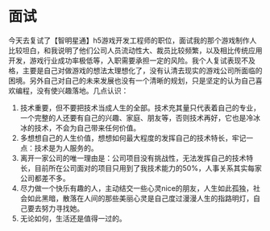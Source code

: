 # 面试

今天去复试了【智明星通】h5游戏开发工程师的职位，面试我的那个游戏制作人比较坦白，和我说明了他们公司人员流动性大、裁员比较频繁，以及相比传统应用开发，游戏行业成功率极低等，入职需要承担一定的风险。我个人复试表现不及格，主要是自己对做游戏的想法太理想化了，没有认清去现实的游戏公司所面临的困境。另外自己对自己的未来发展也没有一个清晰的规划，只是坚定的认为自己喜欢编程，没有使兴趣落地。几点认识：
1. 技术重要，但不要把技术当成人生的全部。技术充其量只代表着自己的专业，一个完整的人还要有自己的兴趣、家庭、朋友等，否则技术再好，它也是冷冰冰的技术，不会为自己带来任何价值。
2. 多想想自己的人生价值，想想如何最大程度的发挥自己的技术特长，牢记一点：技术是为人服务的。
3. 离开一家公司的唯一理由是：公司项目没有挑战性，无法发挥自己的技术特长，目前所在公司面对的项目只用到了我技术能力的50%，人事关系其实每家公司都差不多。
4. 尽力做一个快乐有趣的人，主动结交一些心灵nice的朋友，人生如此孤独，社会如此黑暗，散落在人间的那些美丽心灵是自己度过漫漫人生的指路明灯，自己要去努力寻找她。
5. 无论如何，生活还是值得一过的。
